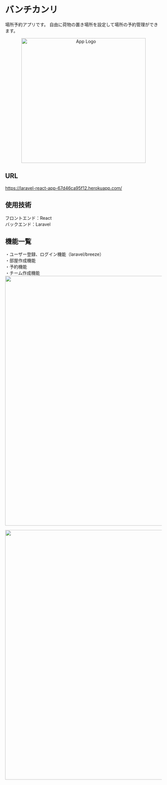 # バンチカンリ
場所予約アプリです。
自由に荷物の置き場所を設定して場所の予約管理ができます。
<p align="center"><a href="https://laravel-react-app-67d46ca95f12.herokuapp.com" target="_blank"><img src="https://github.com/user-attachments/assets/9b15096d-733a-4b08-b42b-d33acccea478" width="400" alt="App Logo"></a></p>

## URL
https://laravel-react-app-67d46ca95f12.herokuapp.com/

## 使用技術
フロントエンド：React  
バックエンド：Laravel

## 機能一覧
・ユーザー登録、ログイン機能（laravel/breeze）  
・部屋作成機能  
・予約機能  
・チーム作成機能  
<img src="https://github.com/user-attachments/assets/52406491-0429-4389-9829-7f58d5918f29" width="800" align="center">
  
<img src="https://github.com/user-attachments/assets/4fa67b86-0c6b-4a6e-a469-8ba209753386" width="800" align="center">  


